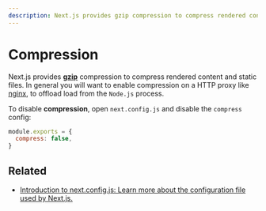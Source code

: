 ```yaml
---
description: Next.js provides gzip compression to compress rendered content and static files, it only works with the server target. Learn more about it here.
---
```


# Compression

Next.js provides [**gzip**](https://tools.ietf.org/html/rfc6713#section-3) compression to compress rendered content and static files. In general you will want to enable compression on a HTTP proxy like [nginx](https://www.nginx.com/), to offload load from the `Node.js` process.

To disable **compression**, open `next.config.js` and disable the `compress` config:

```js
module.exports = {
  compress: false,
}
```

## Related

- [Introduction to next.config.js: Learn more about the configuration file used by Next.js.](/docs/api-reference/next-config-js/introduction)
